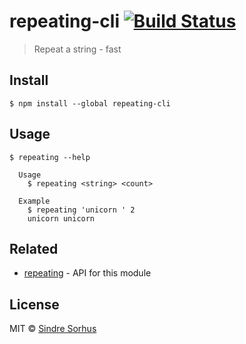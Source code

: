 # repeating-cli [![Build Status](https://travis-ci.org/sindresorhus/repeating-cli.svg?branch=master)](https://travis-ci.org/sindresorhus/repeating-cli)

> Repeat a string - fast


## Install

```
$ npm install --global repeating-cli
```


## Usage

```
$ repeating --help

  Usage
    $ repeating <string> <count>

  Example
    $ repeating 'unicorn ' 2
    unicorn unicorn 
```


## Related

- [repeating](https://github.com/sindresorhus/repeating) - API for this module


## License

MIT © [Sindre Sorhus](http://sindresorhus.com)
